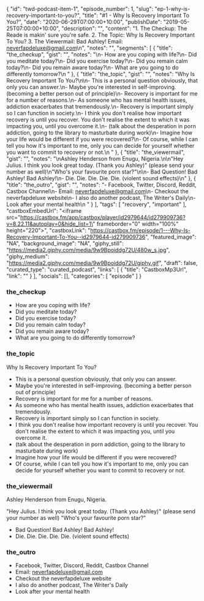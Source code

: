 {
	"id": "twd-podcast-item-1",
	"episode_number": 1,
	"slug": "ep-1-why-is-recovery-important-to-you?",
	"title": "#1 - Why Is Recovery Important To You?",
	"date": "2020-06-29T07:00:00+10:00",
	"publishDate": "2019-05-25T07:00:00+10:00",
	"description": "",
	"content": "1. The Checkup: The Reade is makin' sure you're safe. 2. The Topic: Why Is Recovery Important To You? 3. The Viewermail: Bad Ashley! Email: neverfapdeluxe@gmail.com\n",
	"notes": "",
	"segments": [
		{
			"title": "the_checkup",
			"gist": "",
			"notes": "\n- How are you coping with life?\n- Did you meditate today?\n- Did you exercise today?\n- Did you remain calm today?\n- Did you remain aware today?\n- What are you going to do differently tomorrow?\n      "
		},
		{
			"title": "the_topic",
			"gist": "",
			"notes": "Why Is Recovery Important To You?\n\n- This is a personal question obviously, that only you can answer.\n- Maybe you're interested in self-improving. (becoming a better person out of principle)\n- Recovery is important for me for a number of reasons.\n- As someone who has mental health issues, addiction exacerbates that tremendously.\n- Recovery is important simply so I can function in society.\n- I think you don't realise how important recovery is until you recover. You don't realise the extent to which it was impacting you, until you overcome it.\n- (talk about the desperation in porn addiction, going to the library to masturbate during work)\n- Imagine how your life would be different if you were recovered?\n- Of course, while I can tell you how it's important to me, only you can decide for yourself whether you want to commit to recovery or not.\n      "
		},
		{
			"title": "the_viewermail",
			"gist": "",
			"notes": "\nAshley Henderson from Enugu, Nigeria.\n\n\"Hey Julius. I think you look great today. (Thank you Ashley)\" (please send your number as well)\n\"Who's your favourite porn star?\"\n\n- Bad Question! Bad Ashley! Bad Ashley!\n- Die. Die. Die. Die. Die. (violent sound effects)\n"
		},
		{
			"title": "the_outro",
			"gist": "",
			"notes": "- Facebook, Twitter, Discord, Reddit, Castbox Channel\n- Email: neverfapdeluxe@gmail.com\n- Checkout the neverfapdeluxe website\n- I also do another podcast, The Writer's Daily\n- Look after your mental health\n      "
		}
	],
	"tags": [
		"recovery",
		"important"
	],
	"castboxEmbedUrl": "<iframe src=\"https://castbox.fm/app/castbox/player/id2979644/id279909736?v=8.22.11&autoplay=0&hide_list=1\" frameborder=\"0\" width=\"100%\" height=\"220\"></iframe>",
	"castboxLink": "https://castbox.fm/episode/1---Why-Is-Recovery-Important-To-You--id2979644-id279909736",
	"featured_image": "NA",
	"background_image": "NA",
	"giphy_still": "https://media2.giphy.com/media/9w9Bpoiddg72U/480w_s.jpg",
	"giphy_medium": "https://media2.giphy.com/media/9w9Bpoiddg72U/giphy.gif",
	"draft": false,
	"curated_type": "curated_podcast",
	"links": [
		{
			"title": "CastboxMp3Url",
			"link": ""
		}
	],
	"socials": [],
	"categories": [
		"episode"
	]
}

### the_checkup


- How are you coping with life?
- Did you meditate today?
- Did you exercise today?
- Did you remain calm today?
- Did you remain aware today?
- What are you going to do differently tomorrow?
      
### the_topic

Why Is Recovery Important To You?

- This is a personal question obviously, that only you can answer.
- Maybe you're interested in self-improving. (becoming a better person out of principle)
- Recovery is important for me for a number of reasons.
- As someone who has mental health issues, addiction exacerbates that tremendously.
- Recovery is important simply so I can function in society.
- I think you don't realise how important recovery is until you recover. You don't realise the extent to which it was impacting you, until you overcome it.
- (talk about the desperation in porn addiction, going to the library to masturbate during work)
- Imagine how your life would be different if you were recovered?
- Of course, while I can tell you how it's important to me, only you can decide for yourself whether you want to commit to recovery or not.
      
### the_viewermail


Ashley Henderson from Enugu, Nigeria.

"Hey Julius. I think you look great today. (Thank you Ashley)" (please send your number as well)
"Who's your favourite porn star?"

- Bad Question! Bad Ashley! Bad Ashley!
- Die. Die. Die. Die. Die. (violent sound effects)

### the_outro

- Facebook, Twitter, Discord, Reddit, Castbox Channel
- Email: neverfapdeluxe@gmail.com
- Checkout the neverfapdeluxe website
- I also do another podcast, The Writer's Daily
- Look after your mental health
      

